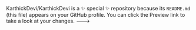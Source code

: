 
KarthickDevi/KarthickDevi is a ✨ special ✨ repository because its `README.md` (this file) appears on your GitHub profile.
You can click the Preview link to take a look at your changes.
--->
